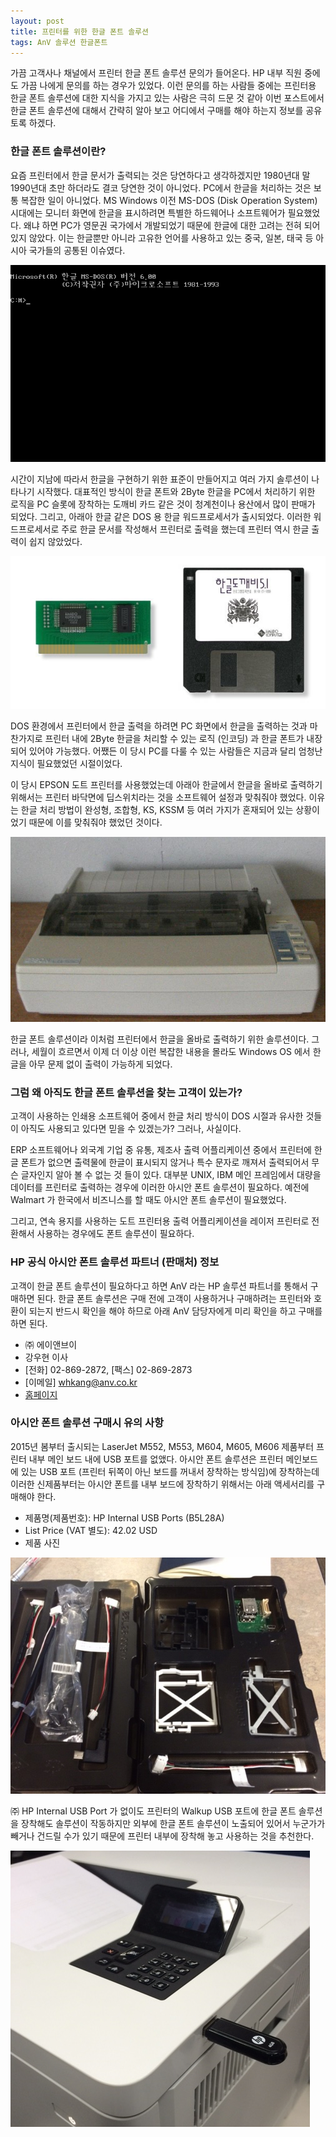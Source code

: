 ```yaml
---
layout: post
title: 프린터를 위한 한글 폰트 솔루션
tags: AnV 솔루션 한글폰트
---
```


가끔 고객사나 채널에서 프린터 한글 폰트 솔루션 문의가 들어온다. HP 내부 직원 중에도 가끔 나에게 문의를 하는 경우가 있었다. 이런 문의를 하는 사람들 중에는 프린터용 한글 폰트 솔루션에 대한 지식을 가지고 있는 사람은 극히 드문 것 같아 이번 포스트에서 한글 폰트 솔루션에 대해서 간략히 알아 보고 어디에서 구매를 해야 하는지 정보를 공유토록 하겠다.

### 한글 폰트 솔루션이란?

요즘 프린터에서 한글 문서가 출력되는 것은 당연하다고 생각하겠지만 1980년대 말 1990년대 초만 하더라도 결코 당연한 것이 아니었다. PC에서 한글을 처리하는 것은 보통 복잡한 일이 아니었다. MS Windows 이전 MS-DOS (Disk Operation System) 시대에는 모니터 화면에 한글을 표시하려면 특별한 하드웨어나 소프트웨어가 필요했었다. 왜냐 하면 PC가 영문권 국가에서 개발되었기 때문에 한글에 대한 고려는 전혀 되어 있지 않았다. 이는 한글뿐만 아니라 고유한 언어를 사용하고 있는 중국, 일본, 태국 등 아시아 국가들의 공통된 이슈였다.

![MS DOS 화면](../images/asian-fonts-01.png)

시간이 지남에 따라서 한글을 구현하기 위한 표준이 만들어지고 여러 가지 솔루션이 나타나기 시작했다. 대표적인 방식이 한글 폰트와 2Byte 한글을 PC에서 처리하기 위한 로직을 PC 슬롯에 장착하는 도깨비 카드 같은 것이 청계천이나 용산에서 많이 판매가 되었다. 그리고, 아래아 한글 같은 DOS 용 한글 워드프로세서가 출시되었다. 이러한 워드프로세서로 주로 한글 문서를 작성해서 프린터로 출력을 했는데 프린터 역시 한글 출력이 쉽지 않았었다.

![한글 도깨비](../images/asian-fonts-02.jpg)

DOS 환경에서 프린터에서 한글 출력을 하려면 PC 화면에서 한글을 출력하는 것과 마찬가지로 프린터 내에 2Byte 한글을 처리할 수 있는 로직 (인코딩) 과 한글 폰트가 내장되어 있어야 가능했다. 어쨌든 이 당시 PC를 다룰 수 있는 사람들은 지금과 달리 엄청난 지식이 필요했었던 시절이었다.

이 당시 EPSON 도트 프린터를 사용했었는데 아래아 한글에서 한글을 올바로 출력하기 위해서는 프린터 바닥면에 딥스위치라는 것을 소프트웨어 설정과 맞춰줘야 했었다. 이유는 한글 처리 방법이 완성형, 조합형, KS, KSSM 등 여러 가지가 혼재되어 있는 상황이었기 때문에 이를 맞춰줘야 했었던 것이다.

![Epson 도트매트릭스 프린터](../images/asian-fonts-03.png)

한글 폰트 솔루션이라 이처럼 프린터에서 한글을 올바로 출력하기 위한 솔루션이다. 그러나, 세월이 흐르면서 이제 더 이상 이런 복잡한 내용을 몰라도 Windows OS 에서 한글을 아무 문제 없이 출력이 가능하게 되었다.

### 그럼 왜 아직도 한글 폰트 솔루션을 찾는 고객이 있는가?

고객이 사용하는 인쇄용 소프트웨어 중에서 한글 처리 방식이 DOS 시절과 유사한 것들이 아직도 사용되고 있다면 믿을 수 있겠는가? 그러나, 사실이다.

ERP 소프트웨어나 외국계 기업 중 유통, 제조사 출력 어플리케이션 중에서 프린터에 한글 폰트가 없으면 출력물에 한글이 표시되지 않거나 특수 문자로 깨져서 출력되어서 무슨 글자인지 알아 볼 수 없는 것 들이 있다. 대부분 UNIX, IBM 메인 프레임에서 대량을 데이터를 프린터로 출력하는 경우에 이러한 아시안 폰트 솔루션이 필요하다. 예전에 Walmart 가 한국에서 비즈니스를 할 때도 아시안 폰트 솔루션이 필요했었다.

그리고, 연속 용지를 사용하는 도트 프린터용 출력 어플리케이션을 레이저 프린터로 전환해서 사용하는 경우에도 폰트 솔루션이 필요하다.

### HP 공식 아시안 폰트 솔루션 파트너 (판매처) 정보

고객이 한글 폰트 솔루션이 필요하다고 하면 AnV 라는 HP 솔루션 파트너를 통해서 구매하면 된다. 한글 폰트 솔루션은 구매 전에 고객이 사용하거나 구매하려는 프린터와 호환이 되는지 반드시 확인을 해야 하므로 아래 AnV 담당자에게 미리 확인을 하고 구매를 하면 된다.

- ㈜ 에이앤브이
- 강우현 이사
- [전화] 02-869-2872, [팩스] 02-869-2873
- [이메일] <whkang@anv.co.kr>
- [홈페이지](http://http://www.anv.co.kr)

### 아시안 폰트 솔루션 구매시 유의 사항

2015년 봄부터 출시되는 LaserJet M552, M553, M604, M605, M606 제품부터 프린터 내부 메인 보드 내에 USB 포트를 없앴다. 아시안 폰트 솔루션은 프린터 메인보드에 있는 USB 포트 (프린터 뒤쪽이 아닌 보드를 꺼내서 장착하는 방식임)에 장착하는데 이러한 신제품부터는 아시안 폰트를 내부 보드에 장착하기 위해서는 아래 액세서리를 구매해야 한다.

- 제품명(제품번호): HP Internal USB Ports (B5L28A)
- List Price (VAT 별도): 42.02 USD
- 제품 사진

![HP Internal USB Ports (B5L28A)](../images/asian-fonts-04.jpg)

㈜ HP Internal USB Port 가 없이도 프린터의 Walkup USB 포트에 한글 폰트 솔루션을 장착해도 솔루션이 작동하지만 외부에 한글 폰트 솔루션이 노출되어 있어서 누군가가 빼거나 건드릴 수가 있기 때문에 프린터 내부에 장착해 놓고 사용하는 것을 추천한다.

![Walkup USB](../images/asian-fonts-05.png)